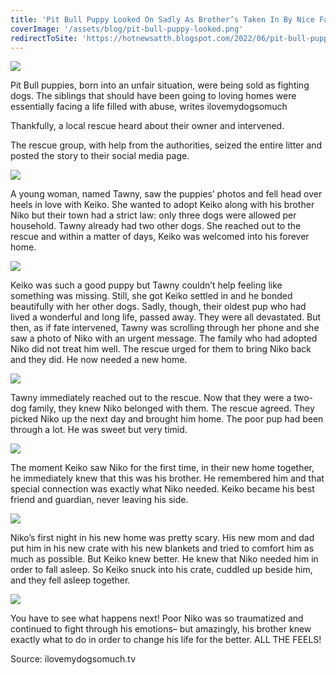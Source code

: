 ```yaml
---
title: 'Pit Bull Puppy Looked On Sadly As Brother’s Taken In By Nice Family And He Isn’t'
coverImage: '/assets/blog/pit-bull-puppy-looked.png'
redirectToSite: 'https://hotnewsatth.blogspot.com/2022/06/pit-bull-puppy-looked-on-sadly-as.html'
---
```


![](https://blogger.googleusercontent.com/img/b/R29vZ2xl/AVvXsEge-Qedt-O7GR2ohfourS-MjURKsM1De2hoQ5awbsBrS3UiqpTgDbYOYs7Vh4ZwdzT3PsOWOXnpsnjgJPeRyDs-0Jt0f5SWabitboKS1OhhyGentjMWHzkM8USU_GX1XslojNsM776XgPGIDyyLuQVO-oc5ia51tm84qIzlOoOnQb00YbEnEjjg5tey/-rw/art-9-23-780x470.png)

Pit Bull puppies, born into an unfair situation, were being sold as fighting dogs. The siblings that should have been going to loving homes were essentially facing a life filled with abuse, writes ilovemydogsomuch

Thankfully, a local rescue heard about their owner and intervened.

The rescue group, with help from the authorities, seized the entire litter and posted the story to their social media page.

![](https://blogger.googleusercontent.com/img/b/R29vZ2xl/AVvXsEhYlOePX7NNEFA3mEFDAK5Bi37ZeBvcDUVPiyxLcUapAkexP_lmhZ-M9U8jKrlvmgYUL5Z-L3d8F1kAKJak2SMHM1Ws5dCu6D09jvIfDXpKXFsYSjC3KNWVtPJ_9zDlSQefA9gvn09-AagkDkk1gEJvInt0Rp8fwh-x1f-nGf6q3gc2uWFq0sLJ1d-z/-rw/90-5.png)

A young woman, named Tawny, saw the puppies’ photos and fell head over heels in love with Keiko. She wanted to adopt Keiko along with his brother Niko but their town had a strict law: only three dogs were allowed per household. Tawny already had two other dogs. She reached out to the rescue and within a matter of days, Keiko was welcomed into his forever home.

![](https://blogger.googleusercontent.com/img/b/R29vZ2xl/AVvXsEhSMPrihAUgaUYU1fGUdWdV_9hwoqOGk12M9SSIFxFJySfWWjaMaKUMT68MsAeOxKLOTKXUzpR5qFEb6mFchonVPtRAG3hBJfUktAqE6Hjz9cNd9uh77--gsGyWoFvjhkzHQvw9e3WVdIlGx8FIXQA4nwe0BSIrVES0uAVJm717ZEHFR4dkc0x_KuEV/-rw/91-7.png)

Keiko was such a good puppy but Tawny couldn’t help feeling like something was missing. Still, she got Keiko settled in and he bonded beautifully with her other dogs. Sadly, though, their oldest pup who had lived a wonderful and long life, passed away. They were all devastated. But then, as if fate intervened, Tawny was scrolling through her phone and she saw a photo of Niko with an urgent message. The family who had adopted Niko did not treat him well. The rescue urged for them to bring Niko back and they did. He now needed a new home.

![](https://blogger.googleusercontent.com/img/b/R29vZ2xl/AVvXsEjjqq9N6U3gnymAUT1mDg6_nH1Ord0hjI_7kB-gbc1ws74pjXOJdbGbNmh7GFb-EN2E1JI6B0GTuSv0CuecGisBqsqDro5SJIoIWduR2HUh0xscS6--SoxPsuzXiHkM0cMFaLflnYcUaTSIqeGIeztXHueY_X0DIOEMERDIZUmYJnlCvRNTUC_D187F/-rw/92-5.png)

Tawny immediately reached out to the rescue. Now that they were a two-dog family, they knew Niko belonged with them. The rescue agreed. They picked Niko up the next day and brought him home. The poor pup had been through a lot. He was sweet but very timid.

![](https://blogger.googleusercontent.com/img/b/R29vZ2xl/AVvXsEiBfjd6rJ2PREpNjVeFH69iMW2CLIxbNsBPCkH17MJJZR-_dkXfpWF5D3tL4fQwaq-RsxHdgzuWi_e07RFIMSUZXRDaO3ueCiyJFTVdV0n8VIBETRq4c79tCVzW1_mx3b0ybazLS_RLLUzd51fARfaJWBkOz32SBcuxr8bq5IUsB1WaJ9c8BZqSIJQL/-rw/96.png)

The moment Keiko saw Niko for the first time, in their new home together, he immediately knew that this was his brother. He remembered him and that special connection was exactly what Niko needed. Keiko became his best friend and guardian, never leaving his side.

![](https://blogger.googleusercontent.com/img/b/R29vZ2xl/AVvXsEib0AvwbL9ADu4o4PVbzD8jhp4lCNRVXiRu3bV_zMWz9UzZipbreLETScMdRFLSK6-JmjkINb-t4u8DSk7TJUixIVP2y3SrE5SkwDeXdX78igwLyhAkgRR-8NGTzeYL390FRAp_ZaWVBb_lR6U7wNTrX5RdDRFRKSYyTt3vfcbW8oTw8Oh0rDzNwArl/-rw/97.png)

Niko’s first night in his new home was pretty scary. His new mom and dad put him in his new crate with his new blankets and tried to comfort him as much as possible. But Keiko knew better. He knew that Niko needed him in order to fall asleep. So Keiko snuck into his crate, cuddled up beside him, and they fell asleep together.

![](https://blogger.googleusercontent.com/img/b/R29vZ2xl/AVvXsEiyc7C-y8bxBBZaDwlgyP2TdkyAKlJuSQef8D0swBmMJx8uiTBV9qzmJuNx1oup5hTjMyS6Qnj4whQ64iQU5UUG6H9tDWTwoEqbpynxhp4w3U3v2v5aCH8i8HNw1G3AtiE9pH7HapW3HvbdH0u9U9DSuv0Pa6LfXzznJ5v0UJHZwJIvPQ5mehnDI4T1/-rw/98.png)

You have to see what happens next! Poor Niko was so traumatized and continued to fight through his emotions– but amazingly, his brother knew exactly what to do in order to change his life for the better. ALL THE FEELS!

Source: ilovemydogsomuch.tv